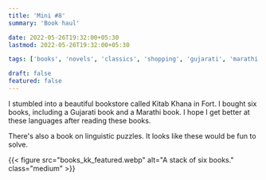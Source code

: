 ```yaml
---
title: 'Mini #8'
summary: 'Book haul'

date: 2022-05-26T19:32:00+05:30
lastmod: 2022-05-26T19:32:00+05:30

tags: ['books', 'novels', 'classics', 'shopping', 'gujarati', 'marathi', 'linguistics']

draft: false
featured: false
---
```


I stumbled into a beautiful bookstore called Kitab Khana in Fort. 
I bought six books, including a Gujarati book and a Marathi book.
I hope I get better at these languages after reading these books. 

There's also a book on linguistic puzzles. It looks like these would be fun to solve.

{{< figure src="books_kk_featured.webp" alt="A stack of six books." class="medium" >}}
